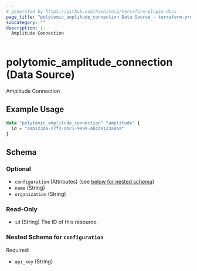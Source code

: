 ```yaml
---
# generated by https://github.com/hashicorp/terraform-plugin-docs
page_title: "polytomic_amplitude_connection Data Source - terraform-provider-polytomic"
subcategory: ""
description: |-
  Amplitude Connection
---
```


# polytomic_amplitude_connection (Data Source)

Amplitude Connection

## Example Usage

```terraform
data "polytomic_amplitude_connection" "amplitude" {
  id = "aab123aa-27f3-abc1-9999-abcde123a4aa"
}
```

<!-- schema generated by tfplugindocs -->
## Schema

### Optional

- `configuration` (Attributes) (see [below for nested schema](#nestedatt--configuration))
- `name` (String)
- `organization` (String)

### Read-Only

- `id` (String) The ID of this resource.

<a id="nestedatt--configuration"></a>
### Nested Schema for `configuration`

Required:

- `api_key` (String)


